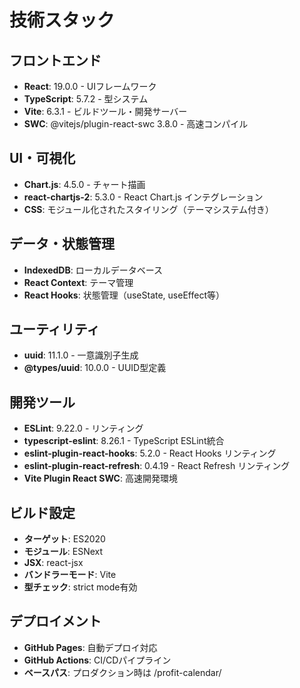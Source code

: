 # 技術スタック

## フロントエンド
- **React**: 19.0.0 - UIフレームワーク
- **TypeScript**: 5.7.2 - 型システム
- **Vite**: 6.3.1 - ビルドツール・開発サーバー
- **SWC**: @vitejs/plugin-react-swc 3.8.0 - 高速コンパイル

## UI・可視化
- **Chart.js**: 4.5.0 - チャート描画
- **react-chartjs-2**: 5.3.0 - React Chart.js インテグレーション
- **CSS**: モジュール化されたスタイリング（テーマシステム付き）

## データ・状態管理
- **IndexedDB**: ローカルデータベース
- **React Context**: テーマ管理
- **React Hooks**: 状態管理（useState, useEffect等）

## ユーティリティ
- **uuid**: 11.1.0 - 一意識別子生成
- **@types/uuid**: 10.0.0 - UUID型定義

## 開発ツール
- **ESLint**: 9.22.0 - リンティング
- **typescript-eslint**: 8.26.1 - TypeScript ESLint統合
- **eslint-plugin-react-hooks**: 5.2.0 - React Hooks リンティング
- **eslint-plugin-react-refresh**: 0.4.19 - React Refresh リンティング
- **Vite Plugin React SWC**: 高速開発環境

## ビルド設定
- **ターゲット**: ES2020
- **モジュール**: ESNext
- **JSX**: react-jsx
- **バンドラーモード**: Vite
- **型チェック**: strict mode有効

## デプロイメント
- **GitHub Pages**: 自動デプロイ対応
- **GitHub Actions**: CI/CDパイプライン
- **ベースパス**: プロダクション時は /profit-calendar/